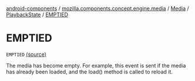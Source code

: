 [android-components](../../../index.md) / [mozilla.components.concept.engine.media](../../index.md) / [Media](../index.md) / [PlaybackState](index.md) / [EMPTIED](./-e-m-p-t-i-e-d.md)

# EMPTIED

`EMPTIED` [(source)](https://github.com/mozilla-mobile/android-components/blob/master/components/concept/engine/src/main/java/mozilla/components/concept/engine/media/Media.kt#L189)

The media has become empty. For example, this event is sent if the media has already been loaded, and the
load() method is called to reload it.

